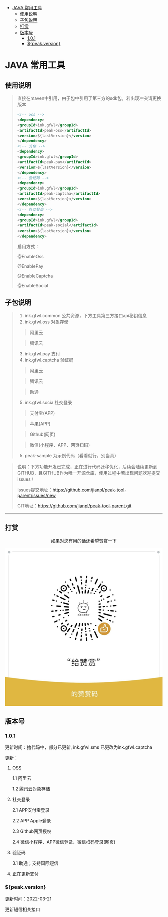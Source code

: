 - [JAVA 常用工具](#java-常用工具)
  - [使用说明](#使用说明)
  - [子包说明](#子包说明)
  - [打赏](#打赏)
  - [版本号](#版本号)
    - [1.0.1](#101)
    - [${peak.version}](#100)

# JAVA 常用工具

## 使用说明
> 直接在maven中引用，由于包中引用了第三方的sdk包，若出现冲突请更换版本
> ```xml
> <!-- oss -->
> <dependency>
> <groupId>ink.gfwl</groupId>
> <artifactId>peak-oss</artifactId>
> <version>${lastVersion}</version>
> </dependency>
> <!-- 支付 -->
> <dependency>
> <groupId>ink.gfwl</groupId>
> <artifactId>peak-pay</artifactId>
> <version>${lastVersion}</version>
> </dependency>
> <!-- 验证码 -->
> <dependency>
> <groupId>ink.gfwl</groupId>
> <artifactId>peak-captcha</artifactId>
> <version>${lastVersion}</version>
> </dependency>
> <!-- 社交登录 -->
> <dependency>
> <groupId>ink.gfwl</groupId>
> <artifactId>peak-social</artifactId>
> <version>${lastVersion}</version>
> </dependency>
> ```
>
> 启用方式：
>
> @EnableOss
>
> @EnablePay
>
> @EnableCaptcha
>
> @EnableSocial


## 子包说明
>
> 1. ink.gfwl.common 公共资源，下方工具第三方接口api秘钥信息
> 2. ink.gfwl.oss 对象存储
>> 阿里云
> 
>> 腾讯云
> 3. ink.gfwl.pay 支付
> 4. ink.gfwl.captcha 验证码
>> 阿里云
> 
>> 腾讯云
> 
>> 助通
> 5. ink.gfwl.socia 社交登录
>> 支付宝(APP)
> 
>> 苹果(APP)
>
>> Github(网页)
>
>> 微信(小程序、APP、网页扫码)
>
> 5. peak-sample 为示例代码（看看就行，别当真）



> 说明：下方功能开发已完成，正在进行代码迁移优化，后续会陆续更新到GITHUB，且GITHUB作为唯一开源仓库，使用过程中若出现问题欢迎提交issues！
>
> Issues提交地址：https://github.com/jianpl/peak-tool-parent/issues/new
>
> GIT地址：https://github.com/jianpl/peak-tool-parent.git
>


------
## 打赏
<p style="width: 100%;display: flex;justify-content: center">如果对您有用的话还希望赞赏一下</p>

<img src="img/admire.png" alt="admire" style="zoom: 50%;" />

## 版本号

### 1.0.1
更新时间：撸代码中，部分已更新, ink.gfwl.sms 已更改为ink.gfwl.captcha

更新：
1. OSS 

    1.1 阿里云
   
    1.2 腾讯云对象存储
   
2. 社交登录
   
    2.1 APP支付宝登录

    2.2 APP Apple登录

    2.3 Github网页授权

    2.4 微信小程序、APP微信登录、微信扫码登录(网页)

3. 验证码
   
    3.1 助通；支持国际短信

4. 正在更新支付

### ${peak.version}
更新时间：2022-03-21

更新短信相关接口